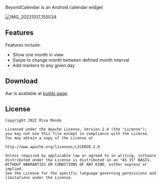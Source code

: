 BeyondCalendar is an Android calendar widget

![IMG_20221017_155534](https://user-images.githubusercontent.com/12541406/196186187-001b0dea-17ae-45dc-8b57-df4d136306e9.jpg)

## Features

Features include:
* Show one month in view
* Swipe to change month between defined month interval
* Add markers to any given day

## Download
Aar is available at [builds page](https://github.com/misamu/beyondcalendar/tree/master/builds).

## License

    Copyright 2022 Misa Munde

    Licensed under the Apache License, Version 2.0 (the "License");
    you may not use this file except in compliance with the License.
    You may obtain a copy of the License at

    http://www.apache.org/licenses/LICENSE-2.0

    Unless required by applicable law or agreed to in writing, software
    distributed under the License is distributed on an "AS IS" BASIS,
    WITHOUT WARRANTIES OR CONDITIONS OF ANY KIND, either express or implied.
    See the License for the specific language governing permissions and
    limitations under the License.
